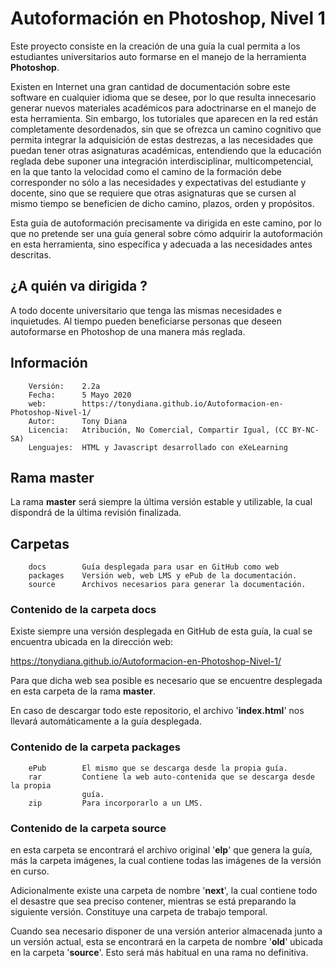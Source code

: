 # Autoformación en Photoshop, Nivel 1

Este proyecto consiste en la creación de una guía la cual permita a los estudiantes universitarios auto formarse en el manejo de la herramienta **Photoshop**.

Existen en Internet una gran cantidad de documentación sobre este software en cualquier idioma que se desee, por lo que resulta innecesario generar nuevos materiales académicos para adoctrinarse en el manejo de esta herramienta. Sin embargo, los tutoriales que aparecen en la red están completamente desordenados, sin que se ofrezca un camino cognitivo que permita integrar la adquisición de estas destrezas, a las necesidades que puedan tener otras asignaturas académicas, entendiendo que la educación reglada debe suponer una integración interdisciplinar, multicompetencial, en la que tanto la velocidad como el camino de la formación debe corresponder no sólo a las necesidades y expectativas del estudiante y docente, sino que se requiere que otras asignaturas que se cursen al mismo tiempo se beneficien de dicho camino, plazos, orden y propósitos.

Esta guía de autoformación precisamente va dirigida en este camino, por lo que no pretende ser una guía general sobre cómo adquirir la autoformación en esta herramienta, sino específica y adecuada a las necesidades antes descritas.

## ¿A quién va dirigida ?
A todo docente universitario que tenga las mismas necesidades e inquietudes. Al tiempo pueden beneficiarse personas que deseen autoformarse en Photoshop de una manera más reglada.


## Información
```
    Versión:    2.2a
    Fecha:      5 Mayo 2020
    web:        https://tonydiana.github.io/Autoformacion-en-Photoshop-Nivel-1/
    Autor:      Tony Diana
    Licencia:   Atribución, No Comercial, Compartir Igual, (CC BY-NC-SA)
    Lenguajes:  HTML y Javascript desarrollado con eXeLearning
```

## Rama master
La rama **master** será siempre la última versión estable y utilizable, la cual dispondrá de la última revisión finalizada.


## Carpetas

```
    docs        Guía desplegada para usar en GitHub como web
    packages    Versión web, web LMS y ePub de la documentación.
    source      Archivos necesarios para generar la documentación.
```

### Contenido de la carpeta docs
Existe siempre una versión desplegada en GitHub de esta guía, la cual se encuentra ubicada en la dirección web:

https://tonydiana.github.io/Autoformacion-en-Photoshop-Nivel-1/

Para que dicha web sea posible es necesario que se encuentre desplegada en esta carpeta de la rama **master**.

En caso de descargar todo este repositorio, el archivo '**index.html**' nos llevará automáticamente a la guía desplegada.


### Contenido de la carpeta packages

```
    ePub        El mismo que se descarga desde la propia guía.
    rar         Contiene la web auto-contenida que se descarga desde la propia
                guía.
    zip         Para incorporarlo a un LMS.
```


### Contenido de la carpeta source
en esta carpeta se encontrará el archivo original '**elp**' que genera la guía, más la carpeta imágenes, la cual contiene todas las imágenes de la versión en curso.

Adicionalmente existe una carpeta de nombre '**next**', la cual contiene todo el desastre que sea preciso contener, mientras se está preparando la siguiente versión. Constituye una carpeta de trabajo temporal.

Cuando sea necesario disponer de una versión anterior almacenada junto a un versión actual, esta se encontrará en la carpeta de nombre '**old**' ubicada en la carpeta '**source**'. Esto será más habitual en una rama no definitiva.
